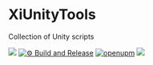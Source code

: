 # XiUnityTools
Collection of Unity scripts

![](https://img.shields.io/badge/unity-2021.1%20or%20later-green.svg)
[![⚙ Build and Release](https://github.com/hww/XiUnityTools/actions/workflows/ci.yml/badge.svg)](https://github.com/hww/XiUnityTools/actions/workflows/ci.yml)
[![openupm](https://img.shields.io/npm/v/com.hww.XiUnityTools?label=openupm&registry_uri=https://package.openupm.com)](https://openupm.com/packages/com.hww.XiUnityTools/)
[![](https://img.shields.io/badge/license-MIT-green.svg)](https://github.com/hww/XiUnityTools/blob/master/LICENSE)



  
